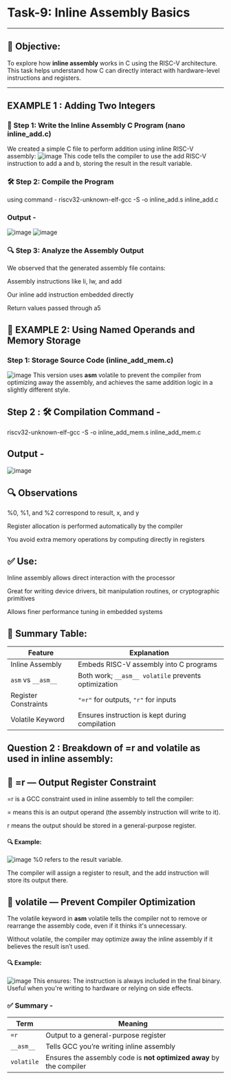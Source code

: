 # Task-9: Inline Assembly Basics

---

## 🎯 Objective:
To explore how **inline assembly** works in C using the RISC-V architecture. This task helps understand how C can directly interact with hardware-level instructions and registers.

---
## EXAMPLE 1 : Adding Two Integers

### 📁 Step 1: Write the Inline Assembly C Program (nano inline_add.c) 

We created a simple C file to perform addition using inline RISC-V assembly:
![image](https://github.com/user-attachments/assets/050c192d-81fd-4856-9616-72589221d8fe)
This code tells the compiler to use the add RISC-V instruction to add a and b, storing the result in the result variable.

### 🛠️ Step 2: Compile the Program 
using command - riscv32-unknown-elf-gcc -S -o inline_add.s inline_add.c

### Output - 
![image](https://github.com/user-attachments/assets/aa9dbe27-6029-4821-a9cc-81846c2bbbaf)
![image](https://github.com/user-attachments/assets/b923931d-081b-4566-99d9-e45284c92b35)

### 🔍 Step 3: Analyze the Assembly Output
We observed that the generated assembly file contains:

Assembly instructions like li, lw, and add

Our inline add instruction embedded directly

Return values passed through a5

## 🔧 EXAMPLE 2: Using Named Operands and Memory Storage

### Step 1: Storage Source Code (inline_add_mem.c)
![image](https://github.com/user-attachments/assets/d0358bf2-a31a-4c2b-9558-82adc25fdf0a)
This version uses __asm__ volatile to prevent the compiler from optimizing away the assembly, and achieves the same addition logic in a slightly different style.

## Step 2 : 🛠️ Compilation Command - 
riscv32-unknown-elf-gcc -S -o inline_add_mem.s inline_add_mem.c

## Output -
![image](https://github.com/user-attachments/assets/f3259696-7fc4-406d-b2fc-1e59157c033f)

## 🔍 Observations
%0, %1, and %2 correspond to result, x, and y

Register allocation is performed automatically by the compiler

You avoid extra memory operations by computing directly in registers

## ✅ Use:
Inline assembly allows direct interaction with the processor

Great for writing device drivers, bit manipulation routines, or cryptographic primitives

Allows finer performance tuning in embedded systems

## 🧩 Summary Table:
| Feature              | Explanation                                         |
| -------------------- | --------------------------------------------------- |
| Inline Assembly      | Embeds RISC-V assembly into C programs              |
| `asm` vs `__asm__`   | Both work; `__asm__ volatile` prevents optimization |
| Register Constraints | `"=r"` for outputs, `"r"` for inputs                |
| Volatile Keyword     | Ensures instruction is kept during compilation      |

## Question 2 : Breakdown of =r and volatile as used in inline assembly:

## 🧩 =r — Output Register Constraint
=r is a GCC constraint used in inline assembly to tell the compiler:

= means this is an output operand (the assembly instruction will write to it).

r means the output should be stored in a general-purpose register.

#### 🔍 Example: 
![image](https://github.com/user-attachments/assets/8591f22e-3b24-4109-b7b7-60f6edb0909c)
%0 refers to the result variable.

The compiler will assign a register to result, and the add instruction will store its output there.

## 🧩 volatile — Prevent Compiler Optimization
The volatile keyword in __asm__ volatile tells the compiler not to remove or rearrange the assembly code, even if it thinks it's unnecessary.

Without volatile, the compiler may optimize away the inline assembly if it believes the result isn’t used.

#### 🔍 Example:
![image](https://github.com/user-attachments/assets/577d5d5a-e763-4a50-9887-85b3cc9bba61)
This ensures:
The instruction is always included in the final binary.
Useful when you're writing to hardware or relying on side effects.

### ✅ Summary - 
| Term       | Meaning                                                             |
| ---------- | ------------------------------------------------------------------- |
| `=r`       | Output to a general-purpose register                                |
| `__asm__`  | Tells GCC you’re writing inline assembly                            |
| `volatile` | Ensures the assembly code is **not optimized away** by the compiler |










